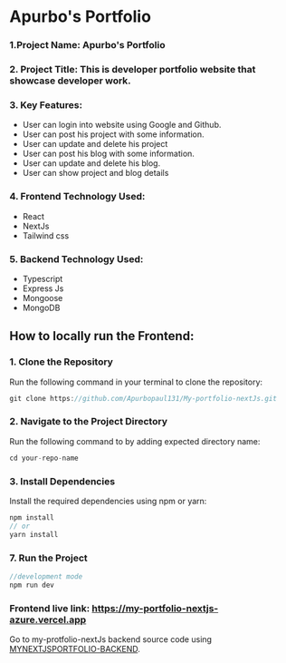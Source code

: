 # Apurbo's Portfolio

### 1.Project Name: Apurbo's Portfolio

### 2. Project Title: This is developer portfolio website that showcase developer work.

### 3. Key Features:

- User can login into website using Google and Github.
- User can post his project with some information.
- User can update and delete his project
- User can post his blog with some information.
- User can update and delete his blog.
- User can show project and blog details

### 4. Frontend Technology Used:

- React
- NextJs
- Tailwind css

### 5. Backend Technology Used:

- Typescript
- Express Js
- Mongoose
- MongoDB

## How to locally run the Frontend:

### 1. Clone the Repository

Run the following command in your terminal to clone the repository:

```javascript
git clone https://github.com/Apurbopaul131/My-portfolio-nextJs.git
```

### 2. Navigate to the Project Directory

Run the following command to by adding expected directory name:

```javascript
cd your-repo-name
```

### 3. Install Dependencies

Install the required dependencies using npm or yarn:

```javascript
npm install
// or
yarn install
```

### 7. Run the Project

```javascript
//development mode
npm run dev
```

### Frontend live link: https://my-portfolio-nextjs-azure.vercel.app

Go to my-protfolio-nextJs backend source code using [MYNEXTJSPORTFOLIO-BACKEND](https://github.com/Apurbopaul131/my-portfolio-nextJs-server.git).

